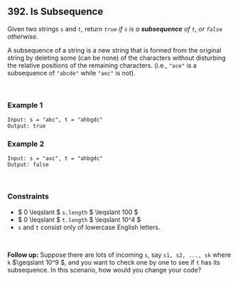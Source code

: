 ## 392. Is Subsequence

Given two strings `s` and `t`, return _`true` if `s` is a **subsequence** of `t`, or `false` otherwise._

A subsequence of a string is a new string that is formed from the original string by deleting some (can be none) of the characters without disturbing the relative positions of the remaining characters. (i.e., `"ace"` is a subsequence of `"abcde"` while `"aec"` is not).

<br>

### Example 1

```
Input: s = "abc", t = "ahbgdc"
Output: true
```

### Example 2

```
Input: s = "axc", t = "ahbgdc"
Output: false
```

<br>

### Constraints

- $ 0 \leqslant $ `s.length` $ \leqslant 100 $
- $ 0 \leqslant $ `t.length` $ \leqslant 10^4 $
- `s` and `t` consist only of lowercase English letters.

<br>

**Follow up:** Suppose there are lots of incoming `s`, say `s1, s2, ..., sk` where `k` $\geqslant 10^9 $, and you want to check one by one to see if `t` has its subsequence. In this scenario, how would you change your code?
